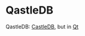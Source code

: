# QastleDB
 QastleDB: [CastleDB](https://github.com/ncannasse/castle), but in [Qt](https://www.qt.io/)
